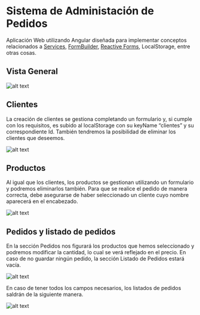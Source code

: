 # Sistema de Administación de Pedidos

Aplicación Web utilizando Angular diseñada para implementar conceptos relacionados a [Services](https://angular.io/tutorial/toh-pt4), [FormBuilder](https://angular.io/api/forms/FormBuilder), [Reactive Forms](https://angular.io/guide/reactive-forms), LocalStorage, entre otras cosas.

## Vista General

![alt text](https://github.com/ianmajkut/sistemaDeAdministacionDePedidosAngular/blob/main/review%20general.gif)

## Clientes

La creación de clientes se gestiona completando un formulario y, si cumple con los requisitos, es subido al localStorage con su keyName “clientes” y su correspondiente Id. También tendremos la posibilidad de eliminar los clientes que deseemos.

![alt text](https://github.com/ianmajkut/sistemaDeAdministacionDePedidosAngular/blob/main/clientes.gif)

## Productos

Al igual que los clientes, los productos se gestionan utilizando un formulario y podremos eliminarlos también. Para que se realice el pedido de manera correcta, debe asegurarse de haber seleccionado un cliente cuyo nombre aparecerá en el encabezado.

![alt text](https://github.com/ianmajkut/sistemaDeAdministacionDePedidosAngular/blob/main/productos.gif)

## Pedidos y listado de pedidos

En la sección Pedidos nos figurará los productos que hemos seleccionado y podremos modificar la cantidad, lo cual se verá reflejado en el precio.
En caso de no guardar ningún pedido, la sección Listado de Pedidos estará vacía.

![alt text](https://github.com/ianmajkut/sistemaDeAdministacionDePedidosAngular/blob/main/pedidos%20vacio.png)

En caso de tener todos los campos necesarios, los listados de pedidos saldrán de la siguiente manera.

![alt text](https://github.com/ianmajkut/sistemaDeAdministacionDePedidosAngular/blob/main/pedidos%20y%20listado%20de%20pedidos.gif)
